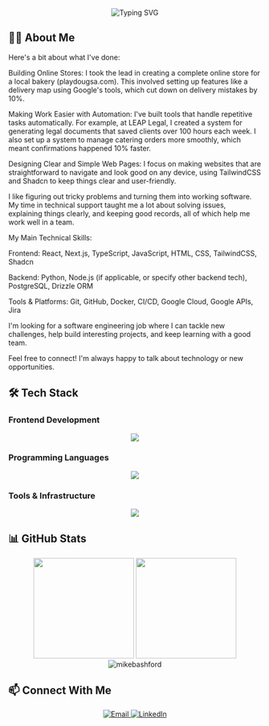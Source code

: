 <div align="center">
  <img src="https://readme-typing-svg.herokuapp.com?font=Fira+Code&weight=500&size=40&pause=1000&color=6366F1&center=true&vCenter=true&random=false&width=600&height=100&lines=Software+Engineer;Full+Stack+Developer;UI%2FUX+Enthusiast" alt="Typing SVG" />
</div>

## 👨‍💻 About Me

Here's a bit about what I've done:

Building Online Stores: I took the lead in creating a complete online store for a local bakery (playdougsa.com). This involved setting up features like a delivery map using Google's tools, which cut down on delivery mistakes by 10%. 

Making Work Easier with Automation: I've built tools that handle repetitive tasks automatically. For example, at LEAP Legal, I created a system for generating legal documents that saved clients over 100 hours each week. I also set up a system to manage catering orders more smoothly, which meant confirmations happened 10% faster.

Designing Clear and Simple Web Pages: I focus on making websites that are straightforward to navigate and look good on any device, using TailwindCSS and Shadcn to keep things clear and user-friendly.

I like figuring out tricky problems and turning them into working software. My time in technical support taught me a lot about solving issues, explaining things clearly, and keeping good records, all of which help me work well in a team.

My Main Technical Skills:

Frontend: React, Next.js, TypeScript, JavaScript, HTML, CSS, TailwindCSS, Shadcn

Backend: Python, Node.js (if applicable, or specify other backend tech), PostgreSQL, Drizzle ORM

Tools & Platforms: Git, GitHub, Docker, CI/CD, Google Cloud, Google APIs, Jira

I'm looking for a software engineering job where I can tackle new challenges, help build interesting projects, and keep learning with a good team.

Feel free to connect! I'm always happy to talk about technology or new opportunities.

## 🛠️ Tech Stack

### Frontend Development
<div align="center">
  <img src="https://skillicons.dev/icons?i=react,vue,html,css,tailwind" />
</div>

### Programming Languages
<div align="center">
  <img src="https://skillicons.dev/icons?i=ts,js,cs,py" />
</div>

### Tools & Infrastructure
<div align="center">
  <img src="https://skillicons.dev/icons?i=postgres,docker,figma,bash,pnpm,git" />
</div>

## 📊 GitHub Stats

<div align="center">
  <img height="200" src="https://github-readme-stats.vercel.app/api?username=mikebashford&theme=highcontrast&card_width=350&hide_border=false&count_private=true" />
  <img height="200" src="https://github-readme-stats.vercel.app/api/top-langs?username=mikebashford&layout=compact&langs_count=8&card_width=350&theme=highcontrast&hide_border=false&include_all_commits=true&count_private=true" />
</div>

<div align="center">
  <img src="https://github-readme-streak-stats.herokuapp.com/?user=mikebashford&theme=highcontrast&card_width=805" alt="mikebashford" />
</div>

## 📫 Connect With Me

<div align="center">
  <a href="mailto:mikebashford@gmail.com">
    <img src="https://skillicons.dev/icons?i=gmail" alt="Email" />
  </a>
  <a href="https://www.linkedin.com/in/mikebashford">
    <img src="https://skillicons.dev/icons?i=linkedin" alt="LinkedIn" />
  </a>
</div>
